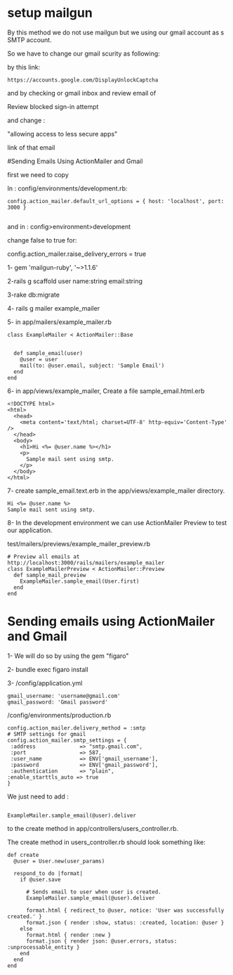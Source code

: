# setup mailgun

By this method we do not use mailgun but we using our gmail account as s SMTP account.

So we have to change our gmail scurity  as following:

by this link:

```
https://accounts.google.com/DisplayUnlockCaptcha
```
and by checking or gmail inbox and review email of

Review blocked sign-in attempt

and change :

 "allowing access to less secure apps"

 link of that email


#Sending Emails Using ActionMailer and Gmail

first we need to copy

In : config/environments/development.rb:

```
config.action_mailer.default_url_options = { host: 'localhost', port: 3000 }


```

and in : config>environment>development

change false to true for:

config.action_mailer.raise_delivery_errors = true

1- gem 'mailgun-ruby', '~>1.1.6'

2-rails g scaffold user name:string email:string

3-rake db:migrate

4- rails g mailer example_mailer

5- in app/mailers/example_mailer.rb

```
class ExampleMailer < ActionMailer::Base


  def sample_email(user)
    @user = user
    mail(to: @user.email, subject: 'Sample Email')
  end
end

```

6- in app/views/example_mailer, Create a file sample_email.html.erb

```
<!DOCTYPE html>
<html>
  <head>
    <meta content='text/html; charset=UTF-8' http-equiv='Content-Type' />
  </head>
  <body>
    <h1>Hi <%= @user.name %></h1>
    <p>
      Sample mail sent using smtp.
    </p>
  </body>
</html>

```
7- create sample_email.text.erb in the app/views/example_mailer directory.

```
Hi <%= @user.name %>
Sample mail sent using smtp.

```
8- In the development environment we can use ActionMailer Preview to test our application.

test/mailers/previews/example_mailer_preview.rb

```
# Preview all emails at http://localhost:3000/rails/mailers/example_mailer
class ExampleMailerPreview < ActionMailer::Preview
  def sample_mail_preview
    ExampleMailer.sample_email(User.first)
  end
end

```

# Sending emails using ActionMailer and Gmail

1- We will do so by using the gem "figaro"

2- bundle exec figaro install

3- /config/application.yml

```
gmail_username: 'username@gmail.com'
gmail_password: 'Gmail password'

```

/config/environments/production.rb

```
config.action_mailer.delivery_method = :smtp
# SMTP settings for gmail
config.action_mailer.smtp_settings = {
 :address              => "smtp.gmail.com",
 :port                 => 587,
 :user_name            => ENV['gmail_username'],
 :password             => ENV['gmail_password'],
 :authentication       => "plain",
:enable_starttls_auto => true
}

```

We just need to add :

```

ExampleMailer.sample_email(@user).deliver

```
to the create method in app/controllers/users_controller.rb.

The create method in users_controller.rb should look something like:

```
def create
  @user = User.new(user_params)

  respond_to do |format|
    if @user.save

      # Sends email to user when user is created.
      ExampleMailer.sample_email(@user).deliver

      format.html { redirect_to @user, notice: 'User was successfully created.' }
      format.json { render :show, status: :created, location: @user }
    else
      format.html { render :new }
      format.json { render json: @user.errors, status: :unprocessable_entity }
    end
  end
end

```

<!-- # Sending emails using ActionMailer and Mailgun through SMTP

1- /config/application.yml

```
api_key: 'API Key'
domain: 'Domain'
username: 'Default SMTP Login'
password: 'Default Password'
gmail_username: 'username@gmail.com'
gmail_password: 'gmail password'

```

2- /config/environments/production.rb

```
config.action_mailer.delivery_method = :smtp
# SMTP settings for mailgun
ActionMailer::Base.smtp_settings = {
  :port           => 587,
  :address        => "smtp.mailgun.org",
  :domain         => ENV['domain'],
  :user_name      => ENV['username'],
  :password       => ENV['password'],
  :authentication => :plain,
}

``` -->
<!-- # Sending emails using ActionMailer and Mailgun through Mailgun’s APIs

1-

```

gem 'mailgun-ruby'

```

2- app/mailers/example_mailer.rb

```
class ExampleMailer < ActionMailer::Base

  def sample_email(user)
    @user = user
    mg_client = Mailgun::Client.new ENV['api_key']
    message_params = {:from    => ENV['gmail_username'],
                      :to      => @user.email,
                      :subject => 'Sample Mail using Mailgun API',
                      :text    => 'This mail is sent using Mailgun API via mailgun-ruby'}
    mg_client.send_message ENV['domain'], message_params
  end
end

```

Mailgun::Client.new
initiates mailgun client using the API keys.
 In message_params we are providing custom email information and .send_message takes care of sending emails via Mailgun API.
  You should change from@example.com to desired sender’s email address. -->
